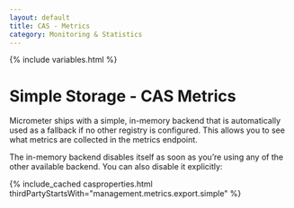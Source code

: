 ```yaml
---
layout: default
title: CAS - Metrics
category: Monitoring & Statistics
---
```


{% include variables.html %}

# Simple Storage - CAS Metrics

Micrometer ships with a simple, in-memory backend that is automatically
used as a fallback if no other registry is configured.
This allows you to see what metrics are collected in the metrics endpoint.

The in-memory backend disables itself as soon as you’re using any of
the other available backend. You can also disable it explicitly:

{% include_cached casproperties.html thirdPartyStartsWith="management.metrics.export.simple" %}
